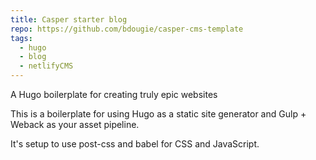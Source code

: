 ```yaml
---
title: Casper starter blog
repo: https://github.com/bdougie/casper-cms-template
tags:
  - hugo
  - blog
  - netlifyCMS
---
```


A Hugo boilerplate for creating truly epic websites

This is a boilerplate for using Hugo as a static site generator and Gulp + Weback as your asset pipeline.

It's setup to use post-css and babel for CSS and JavaScript.
